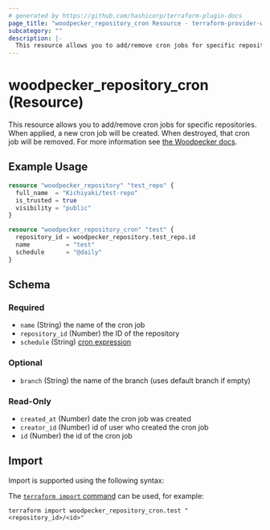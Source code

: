 ```yaml
---
# generated by https://github.com/hashicorp/terraform-plugin-docs
page_title: "woodpecker_repository_cron Resource - terraform-provider-woodpecker"
subcategory: ""
description: |-
  This resource allows you to add/remove cron jobs for specific repositories. When applied, a new cron job will be created. When destroyed, that cron job will be removed. For more information see the Woodpecker docs https://woodpecker-ci.org/docs/usage/cron.
---
```


# woodpecker_repository_cron (Resource)

This resource allows you to add/remove cron jobs for specific repositories. When applied, a new cron job will be created. When destroyed, that cron job will be removed. For more information see [the Woodpecker docs](https://woodpecker-ci.org/docs/usage/cron).

## Example Usage

```terraform
resource "woodpecker_repository" "test_repo" {
  full_name  = "Kichiyaki/test-repo"
  is_trusted = true
  visibility = "public"
}

resource "woodpecker_repository_cron" "test" {
  repository_id = woodpecker_repository.test_repo.id
  name          = "test"
  schedule      = "@daily"
}
```

<!-- schema generated by tfplugindocs -->
## Schema

### Required

- `name` (String) the name of the cron job
- `repository_id` (Number) the ID of the repository
- `schedule` (String) [cron expression](https://pkg.go.dev/github.com/robfig/cron#hdr-CRON_Expression_Format)

### Optional

- `branch` (String) the name of the branch (uses default branch if empty)

### Read-Only

- `created_at` (Number) date the cron job was created
- `creator_id` (Number) id of user who created the cron job
- `id` (Number) the id of the cron job

## Import

Import is supported using the following syntax:

The [`terraform import` command](https://developer.hashicorp.com/terraform/cli/commands/import) can be used, for example:

```shell
terraform import woodpecker_repository_cron.test "<repository_id>/<id>"
```
